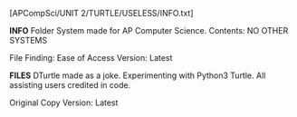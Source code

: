 [APCompSci/UNIT 2/TURTLE/USELESS/INFO.txt]

**INFO**
Folder System made for AP Computer Science.
Contents:
  NO OTHER SYSTEMS

File Finding: Ease of Access
Version: Latest

**FILES**
DTurtle made as a joke.
Experimenting with Python3 Turtle.
All assisting users credited in code.

Original Copy
Version: Latest

